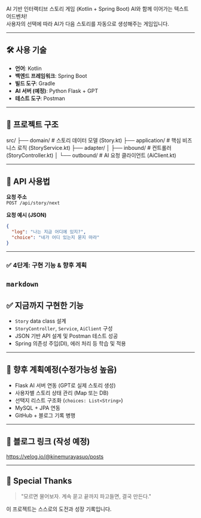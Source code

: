 AI 기반 인터랙티브 스토리 게임 (Kotlin + Spring Boot)
AI와 함께 이어가는 텍스트 어드벤처!  
사용자의 선택에 따라 AI가 다음 스토리를 자동으로 생성해주는 게임입니다.

---

## 🛠 사용 기술

- **언어**: Kotlin
- **백엔드 프레임워크**: Spring Boot
- **빌드 도구**: Gradle
- **AI 서버 (예정)**: Python Flask + GPT
- **테스트 도구**: Postman

---

## 📁 프로젝트 구조

src/
├── domain/           # 스토리 데이터 모델 (Story.kt)
├── application/      # 핵심 비즈니스 로직 (StoryService.kt)
├── adapter/
│   ├── inbound/      # 컨트롤러 (StoryController.kt)
│   └── outbound/     # AI 요청 클라이언트 (AiClient.kt)

---

## 🚀 API 사용법

**요청 주소**  
`POST /api/story/next`

**요청 예시 (JSON)**

```json 형태로 임시 전송한 것
{
  "log": "나는 지금 어디에 있지?",
  "choice": "네가 어디 있는지 묻지 마라"
}
```

---

### ✅ 4단계: 구현 기능 & 향후 계획

```markdown```
---

## ✅ 지금까지 구현한 기능

- `Story` data class 설계
- `StoryController`, `Service`, `AiClient` 구성
- JSON 기반 API 설계 및 Postman 테스트 성공
- Spring 의존성 주입(DI), 에러 처리 등 학습 및 적용

---

## 🔮 향후 계획예정(수정가능성 높음)

- Flask AI 서버 연동 (GPT로 실제 스토리 생성)
- 사용자별 스토리 상태 관리 (Map 또는 DB)
- 선택지 리스트 구조화 (`choices: List<String>`)
- MySQL + JPA 연동
- GitHub + 블로그 기록 병행

---

## 📌 블로그 링크 (작성 예정)

https://velog.io/@kinemurayasuo/posts

---

## 🙌 Special Thanks

> "모르면 물어보자. 계속 묻고 끝까지 파고들면, 결국 만든다."

이 프로젝트는 스스로의 도전과 성장 기록입니다.


